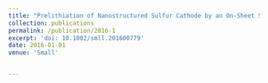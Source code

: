 ```yaml
---
title: "Prelithiation of Nanostructured Sulfur Cathode by an On-Sheet Solid-State Reaction"
collection: publications
permalink: /publication/2016-1
excerpt: 'doi: 10.1002/smll.201600779'
date: 2016-01-01
venue: 'Small'


---
```






